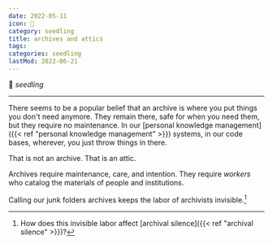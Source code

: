 ```yaml
---
date: 2022-05-11
icon: 🌱
category: seedling
title: archives and attics
tags:
categories: seedling
lastMod: 2022-06-21
---
```

🌱 *seedling*

-----

There seems to be a popular belief that an archive is where you put things you don't need anymore. They remain there, safe for when you need them, but they require no maintenance. In our [personal knowledge management]({{< ref "personal knowledge management" >}}) systems, in our code bases, wherever, you just throw things in there.

That is not an archive. That is an attic.

Archives require maintenance, care, and intention. They require *workers* who catalog the  materials of people and institutions.

Calling our junk folders archives keeps the labor of archivists invisible.[^2]

[^2]: How does this invisible labor affect [archival silence]({{< ref "archival silence" >}})?
